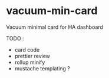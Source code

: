# vacuum-min-card

Vacuum minimal card for HA dashboard

TODO :

- card code
- prettier review
- rollup minify
- mustache templating ?
